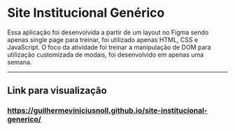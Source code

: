 # Site Institucional Genérico 
Essa aplicação foi desenvolvida a partir de um layout no Figma sendo apenas single page para treinar, foi utilizado apenas HTML, CSS e JavaScript. O foco da atividade foi treinar a manipulação de DOM para utilização customizada de modais, foi desenvolvido em apenas uma semana.

***

## Link para visualização 
### https://guilhermeviniciusnoll.github.io/site-institucional-generico/

